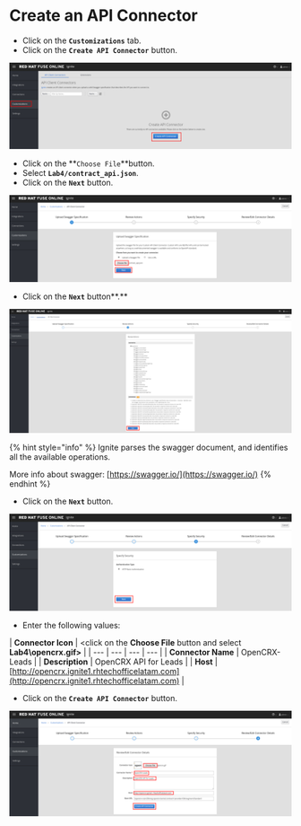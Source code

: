 # Create an API Connector

* Click on the  **`Customizations`** tab.
* Click on the **`Create API Connector`** button.

![](../.gitbook/assets/image%20%2853%29.png)

* Click on the **`Choose File`**button.
* Select **`Lab4/contract_api.json`**.
* Click on the **`Next`** button.

![](../.gitbook/assets/image%20%2813%29.png)

* Click on the  **`Next`** button**.**

![](../.gitbook/assets/image%20%2861%29.png)

{% hint style="info" %}
Ignite parses the swagger document, and identifies all the available operations. 

More info about  swagger: [https://swagger.io/](https://swagger.io/)
{% endhint %}

* Click on the **`Next`** button.

![](../.gitbook/assets/image%20%2824%29.png)

* Enter the following values:

| **Connector Icon** | &lt;click on the **Choose File** button and select **Lab4\opencrx.gif&gt;** |
| --- | --- | --- | --- |
| **Connector Name** | OpenCRX-Leads |
| **Description** | OpenCRX API for Leads |
| **Host** | [http://opencrx.ignite1.rhtechofficelatam.com](http://opencrx.ignite1.rhtechofficelatam.com) |

* Click on the **`Create API Connector`** button.

![](../.gitbook/assets/image%20%28115%29.png)



